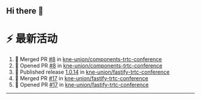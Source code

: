 ## Hi there 👋

<!--

**Here are some ideas to get you started:**

🙋‍♀️ A short introduction - what is your organization all about?
🌈 Contribution guidelines - how can the community get involved?
👩‍💻 Useful resources - where can the community find your docs? Is there anything else the community should know?
🍿 Fun facts - what does your team eat for breakfast?
🧙 Remember, you can do mighty things with the power of [Markdown](https://docs.github.com/github/writing-on-github/getting-started-with-writing-and-formatting-on-github/basic-writing-and-formatting-syntax)
-->


# ⚡ 最新活动

<!--START_SECTION:activity-->
1. 🎉 Merged PR [#8](https://github.com/kne-union/components-trtc-conference/pull/8) in [kne-union/components-trtc-conference](https://github.com/kne-union/components-trtc-conference)
2. 💪 Opened PR [#8](https://github.com/kne-union/components-trtc-conference/pull/8) in [kne-union/components-trtc-conference](https://github.com/kne-union/components-trtc-conference)
3. 🚀 Published release [1.0.14](https://github.com/kne-union/fastify-trtc-conference/releases/tag/1.0.14) in [kne-union/fastify-trtc-conference](https://github.com/kne-union/fastify-trtc-conference)
4. 🎉 Merged PR [#17](https://github.com/kne-union/fastify-trtc-conference/pull/17) in [kne-union/fastify-trtc-conference](https://github.com/kne-union/fastify-trtc-conference)
5. 💪 Opened PR [#17](https://github.com/kne-union/fastify-trtc-conference/pull/17) in [kne-union/fastify-trtc-conference](https://github.com/kne-union/fastify-trtc-conference)
<!--END_SECTION:activity-->

---
